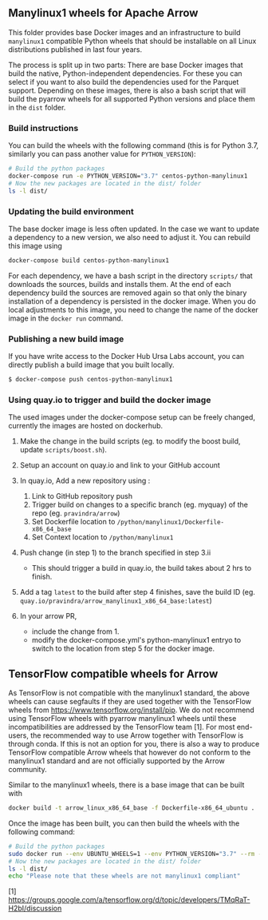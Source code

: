 <!---
  Licensed to the Apache Software Foundation (ASF) under one
  or more contributor license agreements.  See the NOTICE file
  distributed with this work for additional information
  regarding copyright ownership.  The ASF licenses this file
  to you under the Apache License, Version 2.0 (the
  "License"); you may not use this file except in compliance
  with the License.  You may obtain a copy of the License at

    http://www.apache.org/licenses/LICENSE-2.0

  Unless required by applicable law or agreed to in writing,
  software distributed under the License is distributed on an
  "AS IS" BASIS, WITHOUT WARRANTIES OR CONDITIONS OF ANY
  KIND, either express or implied.  See the License for the
  specific language governing permissions and limitations
  under the License.
-->

## Manylinux1 wheels for Apache Arrow

This folder provides base Docker images and an infrastructure to build
`manylinux1` compatible Python wheels that should be installable on all
Linux distributions published in last four years.

The process is split up in two parts: There are base Docker images that build
the native, Python-independent dependencies. For these you can select if you
want to also build the dependencies used for the Parquet support. Depending on
these images, there is also a bash script that will build the pyarrow wheels
for all supported Python versions and place them in the `dist` folder.

### Build instructions

You can build the wheels with the following command (this is for Python 3.7,
similarly you can pass another value for `PYTHON_VERSION`):

```bash
# Build the python packages
docker-compose run -e PYTHON_VERSION="3.7" centos-python-manylinux1
# Now the new packages are located in the dist/ folder
ls -l dist/
```

### Updating the build environment
The base docker image is less often updated. In the case we want to update
a dependency to a new version, we also need to adjust it. You can rebuild
this image using

```bash
docker-compose build centos-python-manylinux1
```

For each dependency, we have a bash script in the directory `scripts/` that
downloads the sources, builds and installs them. At the end of each dependency
build the sources are removed again so that only the binary installation of a
dependency is persisted in the docker image. When you do local adjustments to
this image, you need to change the name of the docker image in the `docker run`
command.

### Publishing a new build image

If you have write access to the Docker Hub Ursa Labs account, you can directly
publish a build image that you built locally.

```bash
$ docker-compose push centos-python-manylinux1
```

### Using quay.io to trigger and build the docker image

The used images under the docker-compose setup can be freely changed, currently
the images are hosted on dockerhub.

1.  Make the change in the build scripts (eg. to modify the boost build, update
    `scripts/boost.sh`).

2.  Setup an account on quay.io and link to your GitHub account

3.  In quay.io,  Add a new repository using :

    1.  Link to GitHub repository push
    2.  Trigger build on changes to a specific branch (eg. myquay) of the repo
        (eg. `pravindra/arrow`)
    3.  Set Dockerfile location to `/python/manylinux1/Dockerfile-x86_64_base`
    4.  Set Context location to `/python/manylinux1`

4.  Push change (in step 1) to the branch specified in step 3.ii

    *  This should trigger a build in quay.io, the build takes about 2 hrs to
       finish.

5.  Add a tag `latest` to the build after step 4 finishes, save the build ID
    (eg. `quay.io/pravindra/arrow_manylinux1_x86_64_base:latest`)

6.  In your arrow PR,

    *  include the change from 1.
    *  modify the docker-compose.yml's python-manylinux1 entryo to switch to
       the location from step 5 for the docker image.

## TensorFlow compatible wheels for Arrow

As TensorFlow is not compatible with the manylinux1 standard, the above
wheels can cause segfaults if they are used together with the TensorFlow wheels
from https://www.tensorflow.org/install/pip. We do not recommend using
TensorFlow wheels with pyarrow manylinux1 wheels until these incompatibilities
are addressed by the TensorFlow team [1]. For most end-users, the recommended
way to use Arrow together with TensorFlow is through conda.
If this is not an option for you, there is also a way to produce TensorFlow
compatible Arrow wheels that however do not conform to the manylinux1 standard
and are not officially supported by the Arrow community.

Similar to the manylinux1 wheels, there is a base image that can be built with

```bash
docker build -t arrow_linux_x86_64_base -f Dockerfile-x86_64_ubuntu .
```

Once the image has been built, you can then build the wheels with the following
command:

```bash
# Build the python packages
sudo docker run --env UBUNTU_WHEELS=1 --env PYTHON_VERSION="3.7" --rm -t -i -v $PWD:/io -v $PWD/../../:/arrow arrow_linux_x86_64_base:latest /io/build_arrow.sh
# Now the new packages are located in the dist/ folder
ls -l dist/
echo "Please note that these wheels are not manylinux1 compliant"
```

[1] https://groups.google.com/a/tensorflow.org/d/topic/developers/TMqRaT-H2bI/discussion
